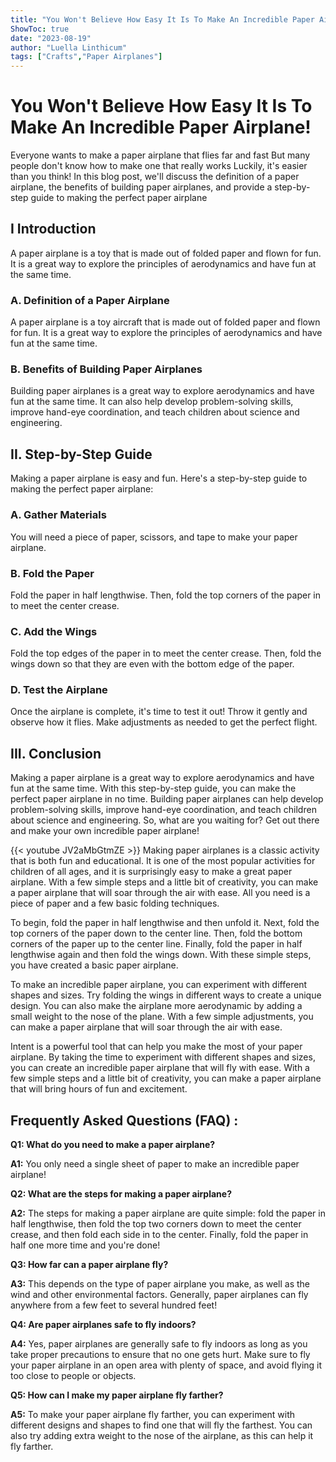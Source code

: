 ```yaml
---
title: "You Won't Believe How Easy It Is To Make An Incredible Paper Airplane!"
ShowToc: true 
date: "2023-08-19"
author: "Luella Linthicum" 
tags: ["Crafts","Paper Airplanes"]
---
```

# You Won't Believe How Easy It Is To Make An Incredible Paper Airplane!

Everyone wants to make a paper airplane that flies far and fast But many people don't know how to make one that really works Luckily, it's easier than you think! In this blog post, we'll discuss the definition of a paper airplane, the benefits of building paper airplanes, and provide a step-by-step guide to making the perfect paper airplane

## I Introduction 

A paper airplane is a toy that is made out of folded paper and flown for fun. It is a great way to explore the principles of aerodynamics and have fun at the same time. 

### A. Definition of a Paper Airplane

A paper airplane is a toy aircraft that is made out of folded paper and flown for fun. It is a great way to explore the principles of aerodynamics and have fun at the same time. 

### B. Benefits of Building Paper Airplanes

Building paper airplanes is a great way to explore aerodynamics and have fun at the same time. It can also help develop problem-solving skills, improve hand-eye coordination, and teach children about science and engineering. 

## II. Step-by-Step Guide

Making a paper airplane is easy and fun. Here's a step-by-step guide to making the perfect paper airplane: 

### A. Gather Materials

You will need a piece of paper, scissors, and tape to make your paper airplane. 

### B. Fold the Paper

Fold the paper in half lengthwise. Then, fold the top corners of the paper in to meet the center crease. 

### C. Add the Wings

Fold the top edges of the paper in to meet the center crease. Then, fold the wings down so that they are even with the bottom edge of the paper. 

### D. Test the Airplane

Once the airplane is complete, it's time to test it out! Throw it gently and observe how it flies. Make adjustments as needed to get the perfect flight. 

## III. Conclusion

Making a paper airplane is a great way to explore aerodynamics and have fun at the same time. With this step-by-step guide, you can make the perfect paper airplane in no time. Building paper airplanes can help develop problem-solving skills, improve hand-eye coordination, and teach children about science and engineering. So, what are you waiting for? Get out there and make your own incredible paper airplane!

{{< youtube JV2aMbGtmZE >}} 
Making paper airplanes is a classic activity that is both fun and educational. It is one of the most popular activities for children of all ages, and it is surprisingly easy to make a great paper airplane. With a few simple steps and a little bit of creativity, you can make a paper airplane that will soar through the air with ease. All you need is a piece of paper and a few basic folding techniques. 

To begin, fold the paper in half lengthwise and then unfold it. Next, fold the top corners of the paper down to the center line. Then, fold the bottom corners of the paper up to the center line. Finally, fold the paper in half lengthwise again and then fold the wings down. With these simple steps, you have created a basic paper airplane. 

To make an incredible paper airplane, you can experiment with different shapes and sizes. Try folding the wings in different ways to create a unique design. You can also make the airplane more aerodynamic by adding a small weight to the nose of the plane. With a few simple adjustments, you can make a paper airplane that will soar through the air with ease. 

Intent is a powerful tool that can help you make the most of your paper airplane. By taking the time to experiment with different shapes and sizes, you can create an incredible paper airplane that will fly with ease. With a few simple steps and a little bit of creativity, you can make a paper airplane that will bring hours of fun and excitement.

## Frequently Asked Questions (FAQ) :
**Q1: What do you need to make a paper airplane?**

**A1:** You only need a single sheet of paper to make an incredible paper airplane! 

**Q2: What are the steps for making a paper airplane?**

**A2:** The steps for making a paper airplane are quite simple: fold the paper in half lengthwise, then fold the top two corners down to meet the center crease, and then fold each side in to the center. Finally, fold the paper in half one more time and you're done! 

**Q3: How far can a paper airplane fly?**

**A3:** This depends on the type of paper airplane you make, as well as the wind and other environmental factors. Generally, paper airplanes can fly anywhere from a few feet to several hundred feet! 

**Q4: Are paper airplanes safe to fly indoors?**

**A4:** Yes, paper airplanes are generally safe to fly indoors as long as you take proper precautions to ensure that no one gets hurt. Make sure to fly your paper airplane in an open area with plenty of space, and avoid flying it too close to people or objects. 

**Q5: How can I make my paper airplane fly farther?**

**A5:** To make your paper airplane fly farther, you can experiment with different designs and shapes to find one that will fly the farthest. You can also try adding extra weight to the nose of the airplane, as this can help it fly farther.



